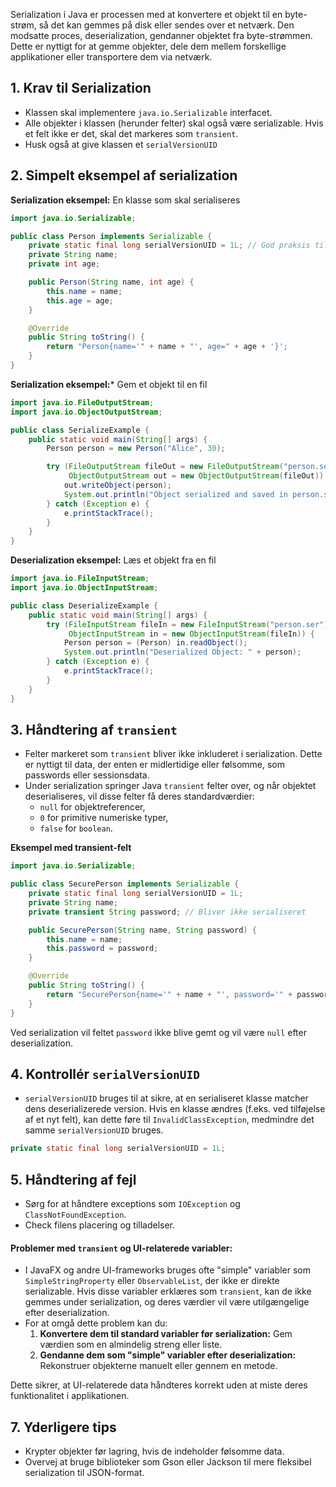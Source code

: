 Serialization i Java er processen med at konvertere et objekt til en byte-strøm, så det kan gemmes på disk eller sendes over et netværk. Den modsatte proces, deserialization, gendanner objektet fra byte-strømmen. Dette er nyttigt for at gemme objekter, dele dem mellem forskellige applikationer eller transportere dem via netværk.

## 1. Krav til Serialization
- Klassen skal implementere `java.io.Serializable` interfacet.
- Alle objekter i klassen (herunder felter) skal også være serializable. Hvis et felt ikke er det, skal det markeres som `transient`.
- Husk også at give klassen et `serialVersionUID`
## 2. Simpelt eksempel af serialization
**Serialization eksempel:** En klasse som skal serialiseres
```java
import java.io.Serializable;

public class Person implements Serializable {
    private static final long serialVersionUID = 1L; // God praksis til versionskontrol
    private String name;
    private int age;

    public Person(String name, int age) {
        this.name = name;
        this.age = age;
    }

    @Override
    public String toString() {
        return "Person{name='" + name + "', age=" + age + '}';
    }
}

```

**Serialization eksempel:*** Gem et objekt til en fil
```java
import java.io.FileOutputStream;
import java.io.ObjectOutputStream;

public class SerializeExample {
    public static void main(String[] args) {
        Person person = new Person("Alice", 30);

        try (FileOutputStream fileOut = new FileOutputStream("person.ser");
             ObjectOutputStream out = new ObjectOutputStream(fileOut)) {
            out.writeObject(person);
            System.out.println("Object serialized and saved in person.ser");
        } catch (Exception e) {
            e.printStackTrace();
        }
    }
}

```

**Deserialization eksempel:** Læs et objekt fra en fil
```java
import java.io.FileInputStream;
import java.io.ObjectInputStream;

public class DeserializeExample {
    public static void main(String[] args) {
        try (FileInputStream fileIn = new FileInputStream("person.ser");
             ObjectInputStream in = new ObjectInputStream(fileIn)) {
            Person person = (Person) in.readObject();
            System.out.println("Deserialized Object: " + person);
        } catch (Exception e) {
            e.printStackTrace();
        }
    }
}

```

## 3. Håndtering af `transient`
- Felter markeret som `transient` bliver ikke inkluderet i serialization. Dette er nyttigt til data, der enten er midlertidige eller følsomme, som passwords eller sessionsdata.
- Under serialization springer Java `transient` felter over, og når objektet deserialiseres, vil disse felter få deres standardværdier:
    - `null` for objektreferencer,
    - `0` for primitive numeriske typer,
    - `false` for `boolean`.

**Eksempel med transient-felt**
```java
import java.io.Serializable;

public class SecurePerson implements Serializable {
    private static final long serialVersionUID = 1L;
    private String name;
    private transient String password; // Bliver ikke serialiseret

    public SecurePerson(String name, String password) {
        this.name = name;
        this.password = password;
    }

    @Override
    public String toString() {
        return "SecurePerson{name='" + name + "', password='" + password + "'}";
    }
}
```
Ved serialization vil feltet `password` ikke blive gemt og vil være `null` efter deserialization.

## 4. Kontrollér `serialVersionUID`
- `serialVersionUID` bruges til at sikre, at en serialiseret klasse matcher dens deserializerede version. Hvis en klasse ændres (f.eks. ved tilføjelse af et nyt felt), kan dette føre til `InvalidClassException`, medmindre det samme `serialVersionUID` bruges.

```java
private static final long serialVersionUID = 1L;
```

## 5. Håndtering af fejl 
- Sørg for at håndtere exceptions som `IOException` og `ClassNotFoundException`.
- Check filens placering og tilladelser.
#### **Problemer med `transient` og UI-relaterede variabler:**
- I JavaFX og andre UI-frameworks bruges ofte "simple" variabler som `SimpleStringProperty` eller `ObservableList`, der ikke er direkte serializable. Hvis disse variabler erklæres som `transient`, kan de ikke gemmes under serialization, og deres værdier vil være utilgængelige efter deserialization.
- For at omgå dette problem kan du:
    1. **Konvertere dem til standard variabler før serialization:** Gem værdien som en almindelig streng eller liste.
    2. **Gendanne dem som "simple" variabler efter deserialization:** Rekonstruer objekterne manuelt eller gennem en metode.

Dette sikrer, at UI-relaterede data håndteres korrekt uden at miste deres funktionalitet i applikationen.
## 7. Yderligere tips
- Krypter objekter før lagring, hvis de indeholder følsomme data.
- Overvej at bruge biblioteker som Gson eller Jackson til mere fleksibel serialization til JSON-format.